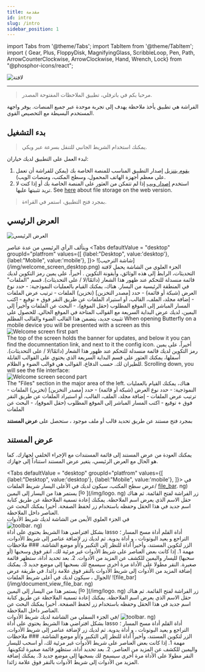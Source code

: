 ```yaml
---
title: مقدمة
id: intro
slug: /intro
sidebar_position: 1
---
```


import Tabs from '@theme/Tabs';
import TabItem from '@theme/TabItem';
import { Gear, Plus, FloppyDisk, MagnifyingGlass, ScribbleLoop, Pen, Path, ArrowCounterClockwise, ArrowClockwise, Hand, Wrench, Lock} from "@phosphor-icons/react";

![لافتة](/img/banner.png)

---

> مرحبا بكم في باترفلي، تطبيق الملاحظات المفتوحة المصدر.

الفراشة هي تطبيق يأخذ ملاحظة يهدف إلى تجربة موحدة عبر جميع المنصات. يوفر واجهة المستخدم البسيطة مع التخصيص القوي.

## بدء التشغيل

> يمكنك استخدام الشريط الجانبي للتنقل بسرعة عبر ويكي.

لبدء العمل على التطبيق لديك خياران:

1. [يقوم بتنزيل](/downloads) إصدار التطبيق المناسب للمنصة الخاصة بك (يمكن للفراشة أن تعمل على معظم أجهزة الهاتف المحمول، وسطح المكتب، ومنصات الويب).
2. استخدم [إصدار ويب](https://web.butterfly.linwood.dev) إذا لم تتمكن من العثور على المنصة الخاصة بك أو إذا كنت لا تريد تثبيتها عليها. See [here](storage#web) about file storage on the web version.

> بمجرد فتح التطبيق، استمر في القراءة.

## العرض الرئيسي

![العرض الرئيسي](main.png)

ويتألف الرأي الرئيسي من عدة عناصر
<Tabs
    defaultValue = "desktop"
    groupId="platfrom"
        values={[
        {label:"Desktop", value:'desktop'},
 {label:"Mobile", value:'mobile'},
 ]}>
    <TabItem value="desktop">
        ![شاشة الترحيب] (/img/welcome_screen_desktop.png)
        الجزء العلوي من الشاشة يحمل لافتة التحديثات، الرابط إلى هذه الوثائق، وأيقونة التكوين <Gear/>. أخيراً، على يمين رمز التكوين <Gear/> لديك قائمة منسدلة للتحكم عند ظهور هذا الشعار (دائمًا/لا / على التحديثات).
        قسم "الملفات" في المنطقة الرئيسية من اليسار. هناك، يمكنك القيام بالعمليات النموذجية:
            - حدد نوع العرض (شبكة أو قائمة)
            - حدد [مصدر التخزين] (تخزين) الملفات
            - ترتيب عرض الملفات
            - إضافة مجلد، الملف، القالب، أو استيراد الملفات عن طريق النقر فوق <Plus/> + توقيع
            - اكتب المسار المباشر إلى الموقع المطلوب (حقل الموقع)،
            - البحث عن الملفات
        وأخيراً إلى اليمين، لديك عرض البداية السريعة مع القوالب المتاحة في الموقع الحالي. للحصول على تثبيت جديد، يتضمن هذا القالب الضوء والقالب المظلم
    </TabItem>
    <TabItem value="mobile">
        When opening Butterfly on a mobile device you will be presented with a screen as this
        ![Welcome screen first part](/img/welcome_screen_mobile_1.png)   
        The top of the screen holds the banner for updates, and below it you can find the documnentation link, and next to it the <Gear/> config icon. أخيراً، على يمين رمز التكوين <Gear/> لديك قائمة منسدلة للتحكم عند ظهور هذا الشعار (دائمًا/لا / على التحديثات).
        أسفلها، يمكنك العثور على قسم البداية السريعة الذي يحتوي على القوالب القابلة للطيران لك. حسب الدفاع، القوالب هي قوالب الضوء و الظلام. 
        Scrolling down, you will see the file interface:
        \
        ![Welcome screen second part](/img/welcome_screen_mobile_2.png)  
        The "Files" section in the major area of the left. هناك، يمكنك القيام بالعمليات النموذجية:
        - حدد نوع العرض (شبكة أو قائمة)
        - حدد [مصدر التخزين] (تخزين) الملفات
        - ترتيب عرض الملفات
        - إضافة مجلد، الملف، القالب، أو استيراد الملفات عن طريق النقر فوق <Plus/> + توقيع
        - اكتب المسار المباشر إلى الموقع المطلوب (حقل الموقع)،
        - البحث عن الملفات
    </TabItem>
</Tabs>

بمجرد فتح مستند عن طريق تحديد قالب أو ملف موجود ، ستحصل على **عرض المستند**

## عرض المستند

يمكنك العودة من عرض المستند إلى قائمة المستندات مع الإجراء الخلفي لجهازك. كما هو الحال مع العرض الرئيسي، يتغير عرض المستند استناداً إلى جهازك.

<Tabs
    defaultValue = "desktop"
    groupId="platfrom"
        values={[
        {label:"Desktop", value:'desktop'},
 {label:"Mobile", value:'mobile'},
 ]}>
    <TabItem value="desktop">
        في عرض سطح المكتب، سيكون لديك في الأعلى اليسار شريط الملفات/
[file_bar](/img/document_view_file_bar). ng)\
        يستمر هذا من اليسار إلى اليمين 
        [<img alt="logo" src="/img/logo.png" width="16"/>](/img/logo. ng)
        زر الفراشة لفتح القائمة. ثم هناك حقل الاسم الذي يعرض اسم الملاحظة. يمكنك إعادة تسمية الملاحظة عن طريق كتابة اسم جديد في هذا الحقل وحفظه باستخدام زر <FloppyDisk/> لحفظ الصفحة. أخيرا يمكنك <MagnifyingGlass/> البحث عن العناصر داخل الملاحظة.
        \
        في الجزء العلوي الأيمن من الشاشة لديك شريط الأدوات\
        ![toolbar](/img/document_view_toolbar). ng)\
        بشكل افتراضي هذا الشريط يحتوي على أداة <ScribbleLoop/> lasso أداة القلم <Pen/> أداة مسح المسار <Path/> ؛ <ArrowCounterClockwise/> التراجع و <ArrowClockwise/> يعيد البوتونات ، و <Hand/> أداة يدوية. ثم لديك زر <Plus/> لإضافة عناصر إلى شريط الأدوات، الزر <Wrench/> لتكوين المستند، وأخيراً أداة <Lock/> للنظر إلى التكبير و/أو موضع الشاشة. 
        ### ملاحظات مهمة
        1. إذا كانت بعض العناصر على شريط الأدوات غير مرئية لك، انقر فوق وسحبها (أو سحبها) لليسار واليمين للكشف عن المزيد من الأدوات. 
        2. بعد تحديد أداة، ستظهر قائمة صغيرة. النقر مطولا على الأداة مرة أخرى سيسمح لك بسحبها إلى موضع جديد
        3. يمكنك إضافة المزيد من الأدوات إلى شريط الأدوات بالنقر فوق علامة <Plus/> زائدا. 
    </TabItem>
    <TabItem value="mobile">
        في طريقة عرض الجوال ، سيكون لديك في أعلى شريط الملفات/
        ![file_bar](/img/document_view_file_bar. ng)\
        يستمر هذا من اليسار إلى اليمين 
        [<img alt="logo" src="/img/logo.png" width="16"/>](/img/logo. ng)
        زر الفراشة لفتح القائمة. ثم هناك حقل الاسم الذي يعرض اسم الملاحظة. يمكنك إعادة تسمية الملاحظة عن طريق كتابة اسم جديد في هذا الحقل وحفظه باستخدام زر <FloppyDisk/> لحفظ الصفحة. أخيرا يمكنك <MagnifyingGlass/> البحث عن العناصر داخل الملاحظة.
        \
        في الجزء السفلي من الشاشة لديك شريط الأدوات/
        ![toolbar](/img/document_view_toolbar). ng)\
        بشكل افتراضي هذا الشريط يحتوي على أداة <ScribbleLoop/> lasso أداة القلم <Pen/> أداة مسح المسار <Path/> ؛ <ArrowCounterClockwise/> التراجع و <ArrowClockwise/> يعيد البوتونات ، و <Hand/> أداة يدوية. ثم لديك زر <Plus/> لإضافة عناصر إلى شريط الأدوات، الزر <Wrench/> لتكوين المستند، وأخيراً أداة <Lock/> للنظر إلى التكبير و/أو موضع الشاشة. 
        ### ملاحظات مهمة
        1. إذا كانت بعض العناصر على شريط الأدوات غير مرئية لك، أو اسحب لليسار واليمين للكشف عن المزيد من العناصر. 
        2. بعد تحديد أداة، ستظهر قائمة صغيرة لتكوينها. النقر مطولا على الأداة مرة أخرى سيسمح لك بسحبها إلى موضع جديد
        3. يمكنك إضافة المزيد من الأدوات إلى شريط الأدوات بالنقر فوق علامة <Plus/> زائدا. 
    </TabItem>
</Tabs>
